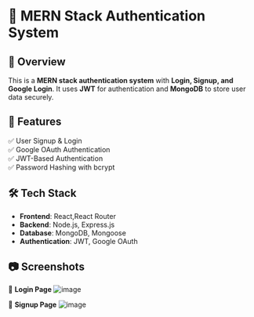 # 🔐 MERN Stack Authentication System  

## 📌 Overview  
This is a **MERN stack authentication system** with **Login, Signup, and Google Login**. It uses **JWT** for authentication and **MongoDB** to store user data securely.  

## 🚀 Features  
✅ User Signup & Login  
✅ Google OAuth Authentication  
✅ JWT-Based Authentication  
✅ Password Hashing with bcrypt  

## 🛠️ Tech Stack  
- **Frontend**: React,React Router  
- **Backend**: Node.js, Express.js  
- **Database**: MongoDB, Mongoose  
- **Authentication**: JWT, Google OAuth  

## 📷 Screenshots  
🔹 **Login Page**  ![image](https://github.com/user-attachments/assets/a56139df-6f8a-4725-aa56-668afc05afc6)

🔹 **Signup Page**  ![image](https://github.com/user-attachments/assets/1bdb27fb-dc81-447b-84d4-5eb5a86d656b)



